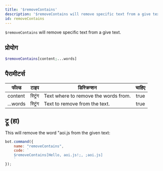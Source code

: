 ```yaml
---
title: '$removeContains'
description: '$removeContains will remove specific text from a give text.'
id: removeContains
---
```


`$removeContains` will remove specific text from a give text.

## प्रोयोग

```php
$removeContains[content;...words]
```

## पैरामीटर्स

| फील्ड    | टाइप     | डिस्क्रिप्शन                         | चाहिए |
| -------- | -------- | ------------------------------------ |:-----:|
| content  | स्ट्रिंग | Text where to remove the words from. | true  |
| ...words | स्ट्रिंग | Text to remove from the text.        | true  |

## ट्रू (हा)

This will remove the word "aoi.js from the given text:

```javascript
bot.command({
    name: "removeContains",
    code: `
    $removeContains[Hello, aoi.js!;, ;aoi.js]
    `
});
```